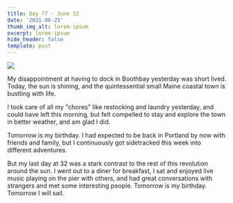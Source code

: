 ```yaml
---
title: Day 77 - June 12
date: '2021-06-25'
thumb_img_alt: lorem-ipsum
excerpt: lorem-ipsum
hide_header: false
template: post
---
```

![](/\_static/app-assets/IMG\_20210612\_175934.jpg)

My disappointment at having to dock in Boothbay yesterday was short lived. Today, the sun is shining, and the quintessential small Maine coastal town is bustling with life.

I took care of all my "chores" like restocking and laundry yesterday, and could have left this morning, but felt compelled to stay and explore the town in better weather, and am glad I did.

Tomorrow is my birthday. I had expected to be back in Portland by now with friends and family, but I continuously got sidetracked this week into different adventures.

But my last day at 32 was a stark contrast to the rest of this revolution around the sun. I went out to a diner for breakfast, I sat and enjoyed live music playing on the pier with others, and had great conversations with strangers and met some interesting people.
Tomorrow is my birthday. Tomorrow I will sail.
